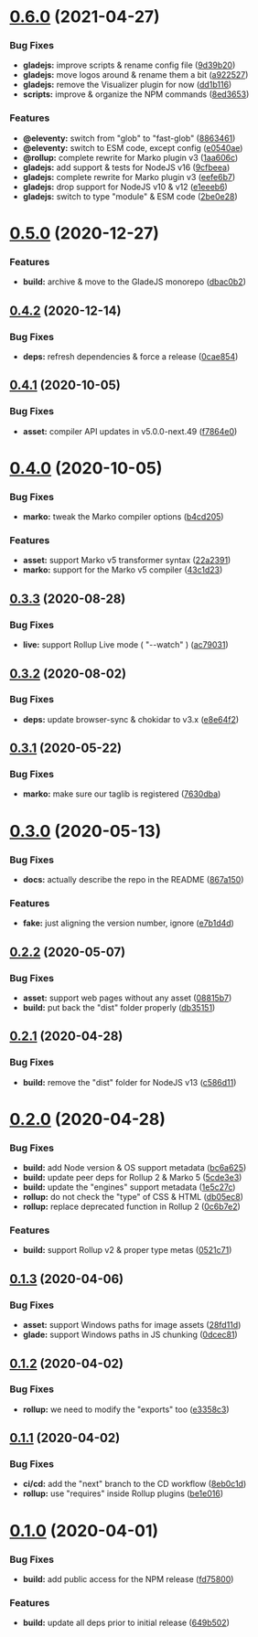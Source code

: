 # [0.6.0](https://github.com/gladejs/gladejs/compare/rollup-v0.5.0...rollup-v0.6.0) (2021-04-27)


### Bug Fixes

* **gladejs:** improve scripts & rename config file ([9d39b20](https://github.com/gladejs/gladejs/commit/9d39b20405595a240e18581e208708571de43d36))
* **gladejs:** move logos around & rename them a bit ([a922527](https://github.com/gladejs/gladejs/commit/a922527a9e4d053e99504abd5327c0fdaecf40f7))
* **gladejs:** remove the Visualizer plugin for now ([dd1b116](https://github.com/gladejs/gladejs/commit/dd1b116a8c9c8103c51c97d95b8d1055b24cc2e7))
* **scripts:** improve & organize the NPM commands ([8ed3653](https://github.com/gladejs/gladejs/commit/8ed36538653211571c5333a0f9566d919cf8a17d))


### Features

* **@eleventy:** switch from "glob" to "fast-glob" ([8863461](https://github.com/gladejs/gladejs/commit/8863461bb91da7509157b2b783e186e4bff0a34a))
* **@eleventy:** switch to ESM code, except config ([e0540ae](https://github.com/gladejs/gladejs/commit/e0540ae374315b04ea5c5d540bbf97f66a128c8c))
* **@rollup:** complete rewrite for Marko plugin v3 ([1aa606c](https://github.com/gladejs/gladejs/commit/1aa606cdda8d18267ddceb57b62cc86e0e788e6e))
* **gladejs:** add support & tests for NodeJS v16 ([9cfbeea](https://github.com/gladejs/gladejs/commit/9cfbeea5a3db66a2c9e66564e119448f0d591708))
* **gladejs:** complete rewrite for Marko plugin v3 ([eefe6b7](https://github.com/gladejs/gladejs/commit/eefe6b75134585ed4c0a39813cecec284a1a8c15))
* **gladejs:** drop support for NodeJS v10 & v12 ([e1eeeb6](https://github.com/gladejs/gladejs/commit/e1eeeb67836a925d3613bcf453b9bfee860191f4))
* **gladejs:** switch to type "module" & ESM code ([2be0e28](https://github.com/gladejs/gladejs/commit/2be0e28473301c0430cd260f8d3d92c64a895e3a))

# [0.5.0](https://github.com/gladejs/rollup/compare/v0.4.2...v0.5.0) (2020-12-27)


### Features

* **build:** archive & move to the GladeJS monorepo ([dbac0b2](https://github.com/gladejs/rollup/commit/dbac0b2324a3265e85563744887b079df3206694))

## [0.4.2](https://github.com/gladejs/rollup/compare/v0.4.1...v0.4.2) (2020-12-14)


### Bug Fixes

* **deps:** refresh dependencies & force a release ([0cae854](https://github.com/gladejs/rollup/commit/0cae854e1bce435d8beb776f6443a657b8886ce6))

## [0.4.1](https://github.com/gladejs/rollup/compare/v0.4.0...v0.4.1) (2020-10-05)


### Bug Fixes

* **asset:** compiler API updates in v5.0.0-next.49 ([f7864e0](https://github.com/gladejs/rollup/commit/f7864e03334d3592e683f466f1eeefd8b61345ce))

# [0.4.0](https://github.com/gladejs/rollup/compare/v0.3.3...v0.4.0) (2020-10-05)


### Bug Fixes

* **marko:** tweak the Marko compiler options ([b4cd205](https://github.com/gladejs/rollup/commit/b4cd205b6a7e2d1a977de9f8f5ce020180c45e32))


### Features

* **asset:** support Marko v5 transformer syntax ([22a2391](https://github.com/gladejs/rollup/commit/22a23910cea518a9a31b06d5d600d1f2be7e41b6))
* **marko:** support for the Marko v5 compiler ([43c1d23](https://github.com/gladejs/rollup/commit/43c1d237c07f7c05415f6a2e103dad877e3d1795))

## [0.3.3](https://github.com/gladejs/rollup/compare/v0.3.2...v0.3.3) (2020-08-28)


### Bug Fixes

* **live:** support Rollup Live mode ( "--watch" ) ([ac79031](https://github.com/gladejs/rollup/commit/ac790312ed3ab602b75d7d2fa7f9c0f3b48b025b))

## [0.3.2](https://github.com/gladejs/rollup/compare/v0.3.1...v0.3.2) (2020-08-02)


### Bug Fixes

* **deps:** update browser-sync & chokidar to v3.x ([e8e64f2](https://github.com/gladejs/rollup/commit/e8e64f2b14fea34871a79531f18f24de2503c9fd))

## [0.3.1](https://github.com/gladejs/rollup/compare/v0.3.0...v0.3.1) (2020-05-22)


### Bug Fixes

* **marko:** make sure our taglib is registered ([7630dba](https://github.com/gladejs/rollup/commit/7630dba2c8a0d5df0712a7be31b22786112f3ff2))

# [0.3.0](https://github.com/gladejs/rollup/compare/v0.2.2...v0.3.0) (2020-05-13)


### Bug Fixes

* **docs:** actually describe the repo in the README ([867a150](https://github.com/gladejs/rollup/commit/867a1502daa9368c99087589522b6744eac51e67))


### Features

* **fake:** just aligning the version number, ignore ([e7b1d4d](https://github.com/gladejs/rollup/commit/e7b1d4d07b32e0cbc4a20084acbbbe9a8706fcc4))

## [0.2.2](https://github.com/gladejs/rollup/compare/v0.2.1...v0.2.2) (2020-05-07)


### Bug Fixes

* **asset:** support web pages without any asset ([08815b7](https://github.com/gladejs/rollup/commit/08815b73c085345b308ad3eaaa99f67d82c991e0))
* **build:** put back the "dist" folder properly ([db35151](https://github.com/gladejs/rollup/commit/db351510f3aa6b15af6687c3c52ecd4ce05565fd))

## [0.2.1](https://github.com/gladejs/rollup/compare/v0.2.0...v0.2.1) (2020-04-28)


### Bug Fixes

* **build:** remove the "dist" folder for NodeJS v13 ([c586d11](https://github.com/gladejs/rollup/commit/c586d11b823a6c6b37f8fd63f9537eb98fbddf34))

# [0.2.0](https://github.com/gladejs/rollup/compare/v0.1.3...v0.2.0) (2020-04-28)


### Bug Fixes

* **build:** add Node version & OS support metadata ([bc6a625](https://github.com/gladejs/rollup/commit/bc6a6252335ea71a42faa2de095ec6d5e6666855))
* **build:** update peer deps for Rollup 2 & Marko 5 ([5cde3e3](https://github.com/gladejs/rollup/commit/5cde3e3fbc5a21176d46a22662dd0dd75db27c9f))
* **build:** update the "engines" support metadata ([1e5c27c](https://github.com/gladejs/rollup/commit/1e5c27c6e8fea57584383cee7acad6a537dc395d))
* **rollup:** do not check the "type" of CSS & HTML ([db05ec8](https://github.com/gladejs/rollup/commit/db05ec858092cd04fdee415da7cd8c956225f878))
* **rollup:** replace deprecated function in Rollup 2 ([0c6b7e2](https://github.com/gladejs/rollup/commit/0c6b7e2b36f8b489340ef4542325649cdae8ec07))


### Features

* **build:** support Rollup v2 & proper type metas ([0521c71](https://github.com/gladejs/rollup/commit/0521c71b494adb997b7cf5ae7755a42b7a0eced1))

## [0.1.3](https://github.com/gladejs/rollup/compare/v0.1.2...v0.1.3) (2020-04-06)


### Bug Fixes

* **asset:** support Windows paths for image assets ([28fd11d](https://github.com/gladejs/rollup/commit/28fd11d5e7124311a621d67b9aa263be2dca56d5))
* **glade:** support Windows paths in JS chunking ([0dcec81](https://github.com/gladejs/rollup/commit/0dcec81da3ab7f0439fb2c184f481d483bcc92dd))

## [0.1.2](https://github.com/gladejs/rollup/compare/v0.1.1...v0.1.2) (2020-04-02)


### Bug Fixes

* **rollup:** we need to modify the "exports" too ([e3358c3](https://github.com/gladejs/rollup/commit/e3358c331d213191c828460c6fa17dcd347e6c01))

## [0.1.1](https://github.com/gladejs/rollup/compare/v0.1.0...v0.1.1) (2020-04-02)


### Bug Fixes

* **ci/cd:** add the "next" branch to the CD workflow ([8eb0c1d](https://github.com/gladejs/rollup/commit/8eb0c1d0b71a43649ceca410bd39274a14342cbe))
* **rollup:** use "requires" inside Rollup plugins ([be1e016](https://github.com/gladejs/rollup/commit/be1e0162f9e829f5e9b6f2421b1fab8e59d2951b))

# [0.1.0](https://github.com/gladejs/rollup/compare/v0.0.1...v0.1.0) (2020-04-01)


### Bug Fixes

* **build:** add public access for the NPM release ([fd75800](https://github.com/gladejs/rollup/commit/fd75800ff4c42f0a90066dda4e5e88758db743f8))


### Features

* **build:** update all deps prior to initial release ([649b502](https://github.com/gladejs/rollup/commit/649b502687195412fc7e4dc7ca750435787ffa46))

